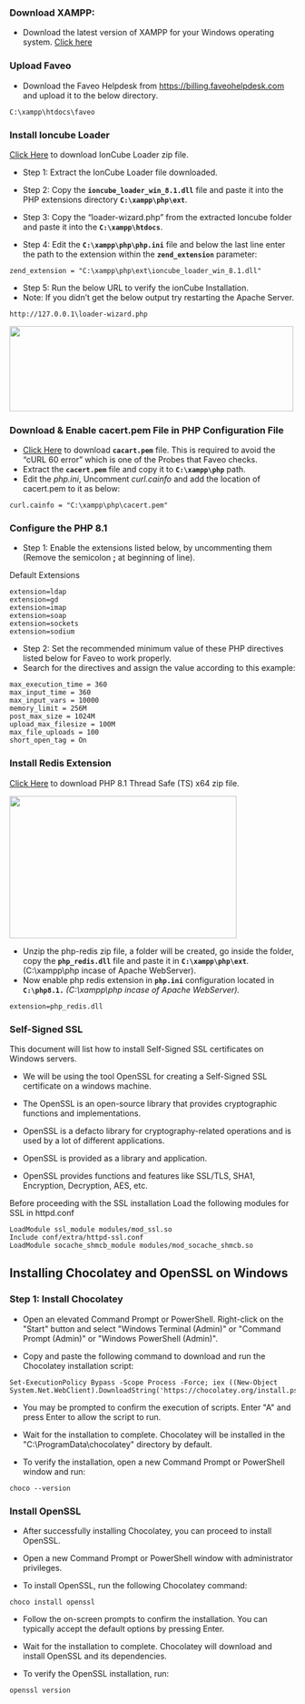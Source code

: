 ### Download XAMPP:

- Download the latest version of XAMPP for your Windows operating system.
[Click here](https://sourceforge.net/projects/xampp/files/XAMPP%20Windows/8.1.17/xampp-windows-x64-8.1.17-0-VS16-installer.exe/download)

### Upload Faveo
- Download the Faveo Helpdesk from https://billing.faveohelpdesk.com and upload it to the below directory.

```
C:\xampp\htdocs\faveo
```

### Install Ioncube Loader

[Click Here](https://downloads.ioncube.com/loader_downloads/ioncube_loaders_win_vc16_x86-64.zip) to download IonCube Loader zip file.

- Step 1: Extract the IonCube Loader file downloaded.

- Step 2: Copy the <code><b>ioncube_loader_win_8.1.dll</b></code> file and paste it into the PHP extensions directory <code><b>C:\xampp\php\ext</b></code>.

- Step 3: Copy the “loader-wizard.php” from the extracted Ioncube folder and paste it into the <code><b>C:\xampp\htdocs</b></code>.

- Step 4: Edit the <code><b>C:\xampp\php\php.ini</b></code> file and below the last line enter the path to the extension within the <code><b>zend_extension</b></code> parameter:

```
zend_extension = "C:\xampp\php\ext\ioncube_loader_win_8.1.dll"
```
- Step 5: Run the below URL to verify the ionCube Installation.
- Note: If you didn’t get the below output try restarting the Apache Server.

```
http://127.0.0.1\loader-wizard.php
```

<img src="https://raw.githubusercontent.com/ladybirdweb/faveo-server-images/master/_docs/installation/providers/enterprise/windows-images/apache32.png" alt="" style=" width:500px ; height:150px ">

### Download & Enable cacert.pem File in PHP Configuration File


-   <a href="https://www.faveohelpdesk.com/user-manual/windows_installation/pem_file.zip)" target="_blank" rel="noopener">Click Here</a> to download <code><b>cacart.pem</b></code> file. This is required to avoid the “cURL 60 error” which is one of the Probes that Faveo checks.
- Extract the <code><b>cacert.pem</b></code> file and copy it to <code><b>C:\xampp\php</b></code> path.
- Edit the *php.ini*, Uncomment *curl.cainfo* and add the location of cacert.pem to it as below:
```
curl.cainfo = "C:\xampp\php\cacert.pem"
```


### Configure the PHP 8.1

- Step 1: Enable the extensions listed below, by uncommenting them (Remove the semicolon **;** at beginning of line).

Default Extensions

```
extension=ldap
extension=gd
extension=imap
extension=soap
extension=sockets
extension=sodium
```

- Step 2: Set the recommended minimum value of these PHP directives listed below for Faveo to work properly. 
- Search for the directives and assign the value according to this example:

```
max_execution_time = 360
max_input_time = 360
max_input_vars = 10000
memory_limit = 256M
post_max_size = 1024M
upload_max_filesize = 100M
max_file_uploads = 100
short_open_tag = On
```

### Install Redis Extension

<a href="https://pecl.php.net/package/redis/5.3.7/windows" target="_blank" rel="noopener">Click Here</a> to download PHP 8.1 Thread Safe (TS) x64 zip file.

<img src="https://raw.githubusercontent.com/ladybirdweb/faveo-server-images/master/_docs/installation/providers/enterprise/windows-images/PHPredis.png" style=" width:400px ; height:250px ">

- Unzip the php-redis zip file, a folder will be created, go inside the folder, copy the <code><b>php_redis.dll</b></code> file and paste it in <code><b>C:\xampp\php\ext</b></code>. (C:\xampp\php incase of Apache WebServer).
- Now enable php redis extension in <code><b>php.ini</b></code> configuration located in <code><b>C:\php8.1.</b></code>  *(C:\xampp\php incase of Apache WebServer).*

```
extension=php_redis.dll
```

### Self-Signed SSL

This document will list how to install Self-Signed SSL certificates on Windows servers.

- We will be using the tool OpenSSL for creating a Self-Signed SSL certificate on a windows machine.

- The OpenSSL is an open-source library that provides cryptographic functions and implementations. 

- OpenSSL is a defacto library for cryptography-related operations and is used by a lot of different applications. 

- OpenSSL is provided as a library and application. 

- OpenSSL provides functions and features like SSL/TLS, SHA1, Encryption, Decryption, AES, etc.

Before proceeding with the SSL installation Load the following modules for SSL in httpd.conf
```
LoadModule ssl_module modules/mod_ssl.so
Include conf/extra/httpd-ssl.conf
LoadModule socache_shmcb_module modules/mod_socache_shmcb.so
```

## Installing Chocolatey and OpenSSL on Windows

### Step 1: Install Chocolatey

- Open an elevated Command Prompt or PowerShell. Right-click on the "Start" button and select "Windows Terminal (Admin)" or "Command Prompt (Admin)" or "Windows PowerShell (Admin)".

- Copy and paste the following command to download and run the Chocolatey installation script:

```
Set-ExecutionPolicy Bypass -Scope Process -Force; iex ((New-Object System.Net.WebClient).DownloadString('https://chocolatey.org/install.ps1'))
```

- You may be prompted to confirm the execution of scripts. Enter "A" and press Enter to allow the script to run.

- Wait for the installation to complete. Chocolatey will be installed in the "C:\ProgramData\chocolatey" directory by default.

- To verify the installation, open a new Command Prompt or PowerShell window and run:

```
choco --version
```

### Install OpenSSL

- After successfully installing Chocolatey, you can proceed to install OpenSSL.

- Open a new Command Prompt or PowerShell window with administrator privileges.

- To install OpenSSL, run the following Chocolatey command:

```
choco install openssl
```

- Follow the on-screen prompts to confirm the installation. You can typically accept the default options by pressing Enter.

- Wait for the installation to complete. Chocolatey will download and install OpenSSL and its dependencies.

- To verify the OpenSSL installation, run: 
```
openssl version
```
